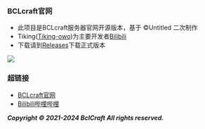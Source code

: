 ### BCLcraft官网

- 此项目是BCLcraft服务器官网开源版本，基于 ©Untitled 二次制作
- Tiking([Tiking-owo](https://github.com/Tiking-owo/))为主要开发者[Bilibili](https://space.bilibili.com/432065554)
- 下载请到[Releases](https://github.com/BclCraft/NewBCL-official-website/releases)下载正式版本


![](https://s1.imagehub.cc/images/2024/02/04/fc21a5262cecec005d2ced1a80b2160e.md.png)
### 超链接
- [BCLcraft官网](http://www.bclcraft.com/)
- [Bilibili哔哩哔哩](https://space.bilibili.com/594581297)

  
**_Copyright © 2021-2024 BclCraft All rights reserved._**
